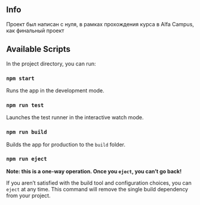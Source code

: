 ## Info

Проект был написан с нуля, в рамках прохождения курса в Alfa Campus, как финальный проект

## Available Scripts

In the project directory, you can run:

### `npm start`

Runs the app in the development mode.

### `npm run test`

Launches the test runner in the interactive watch mode.

### `npm run build`

Builds the app for production to the `build` folder.

### `npm run eject`

**Note: this is a one-way operation. Once you `eject`, you can’t go back!**

If you aren’t satisfied with the build tool and configuration choices, you can `eject` at any time. This command will remove the single build dependency from your project.
